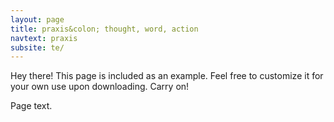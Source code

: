 ```yaml
---
layout: page
title: praxis&colon; thought, word, action
navtext: praxis
subsite: te/
---
```


<p class="message">
  Hey there! This page is included as an example. Feel free to customize it for your own use upon downloading. Carry on!
</p>

Page text.